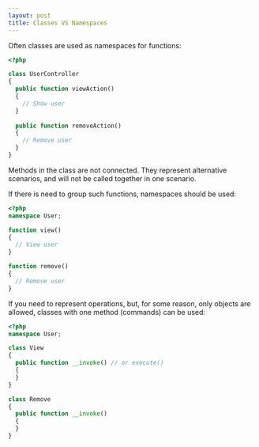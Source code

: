 ```yaml
---
layout: post
title: Classes VS Namespaces
---
```


Often classes are used as namespaces for functions:

```php
<?php

class UserController
{
  public function viewAction()
  {
    // Show user
  }
  
  public function removeAction()
  {
    // Remove user
  }
}
```

Methods in the class are not connected. They represent alternative scenarios, and will not be called together in one scenario.

If there is need to group such functions, namespaces should be used:

```php
<?php
namespace User;

function view()
{
  // View user
}

function remove()
{
  // Remove user
}
```

If you need to represent operations, but, for some reason, only objects are allowed, classes with one method (commands) can be used:

```php
<?php 
namespace User;

class View
{
  public function __invoke() // or execute()
  {
  }
}

class Remove
{
  public function __invoke()
  {
  }
}

```
